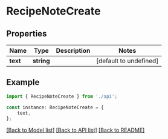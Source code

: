 # RecipeNoteCreate


## Properties

Name | Type | Description | Notes
------------ | ------------- | ------------- | -------------
**text** | **string** |  | [default to undefined]

## Example

```typescript
import { RecipeNoteCreate } from './api';

const instance: RecipeNoteCreate = {
    text,
};
```

[[Back to Model list]](../README.md#documentation-for-models) [[Back to API list]](../README.md#documentation-for-api-endpoints) [[Back to README]](../README.md)

